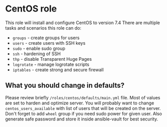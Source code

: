 CentOS role
==========

This role will install and configure CentOS to version 7.4
There are multiple tasks and scenarios this role can do:
 - `groups` - create groups for users
 - `users` - create users with SSH keys
 - `sudo` - enable sudo group
 - `ssh` - hardening of SSH 
 - `thp` - disable Transparent Huge Pages
 - `logrotate` - manage logrotate scripts
 - `iptables` - create strong and secure firewall
   

What you should change in defaults?
---------------------

Please review briefly `/roles/centos/defaults/main.yml` file. Most of values are set to harden and optimize server. You will probably want to change `centos_users_available` with list of users that will be created on the server.
Don't forget to add `wheel` group if you need sudo power for given user. Also generate safe password and store it inside ansible-vault for best security.
